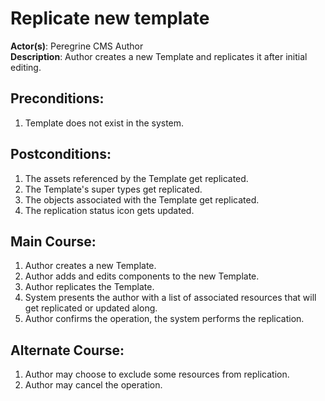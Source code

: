 # Replicate new template

**Actor(s)**: Peregrine CMS Author  
**Description**: Author creates a new Template and replicates it after initial editing.

## Preconditions:
1. Template does not exist in the system.

## Postconditions:
1. The assets referenced by the Template get replicated.
1. The Template's super types get replicated.
1. The objects associated with the Template get replicated.
1. The replication status icon gets updated.

## Main Course:
1. Author creates a new Template.
1. Author adds and edits components to the new Template.
1. Author replicates the Template.
1. System presents the author with a list of associated resources that
   will get replicated or updated along.
1. Author confirms the operation, the system performs the replication.

## Alternate Course:
1. Author may choose to exclude some resources from replication.
1. Author may cancel the operation.